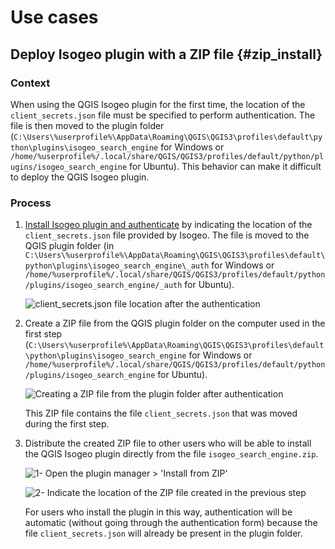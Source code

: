 # Use cases

## Deploy Isogeo plugin with a ZIP file {#zip_install}

### Context

When using the QGIS Isogeo plugin for the first time, the location of the `client_secrets.json` file must be specified to perform authentication. The file is then moved to the plugin folder (`C:\Users\%userprofile%\AppData\Roaming\QGIS\QGIS3\profiles\default\python\plugins\isogeo_search_engine` for Windows or `/home/%userprofile%/.local/share/QGIS/QGIS3/profiles/default/python/plugins/isogeo_search_engine` for Ubuntu). This behavior can make it difficult to deploy the QGIS Isogeo plugin.

### Process

1. [Install Isogeo plugin and authenticate](/usage/authentication.md) by indicating the location of the `client_secrets.json` file provided by Isogeo. The file is moved to the QGIS plugin folder (in `C:\Users\%userprofile%\AppData\Roaming\QGIS\QGIS3\profiles\default\python\plugins\isogeo_search_engine\_auth` for Windows or `/home/%userprofile%/.local/share/QGIS/QGIS3/profiles/default/python/plugins/isogeo_search_engine/_auth` for Ubuntu).

    ![`client_secrets.json` file location after the authentication](/assets/_auth_folder_en.png)

2. Create a ZIP file from the QGIS plugin folder on the computer used in the first step (`C:\Users\%userprofile%\AppData\Roaming\QGIS\QGIS3\profiles\default\python\plugins\isogeo_search_engine` for Windows or `/home/%userprofile%/.local/share/QGIS/QGIS3/profiles/default/python/plugins/isogeo_search_engine` for Ubuntu).

    ![Creating a ZIP file from the plugin folder after authentication](/assets/create_zip_en.png)

    This ZIP file contains the file `client_secrets.json` that was moved during the first step.

3. Distribute the created ZIP file to other users who will be able to install the QGIS Isogeo plugin directly from the file `isogeo_search_engine.zip`.

    ![1- Open the plugin manager > 'Install from ZIP'](/assets/install_from_zip1_en.png)

    ![2- Indicate the location of the ZIP file created in the previous step](/assets/install_from_zip2_en.png)

    For users who install the plugin in this way, authentication will be automatic (without going through the authentication form) because the file `client_secrets.json` will already be present in the plugin folder.
